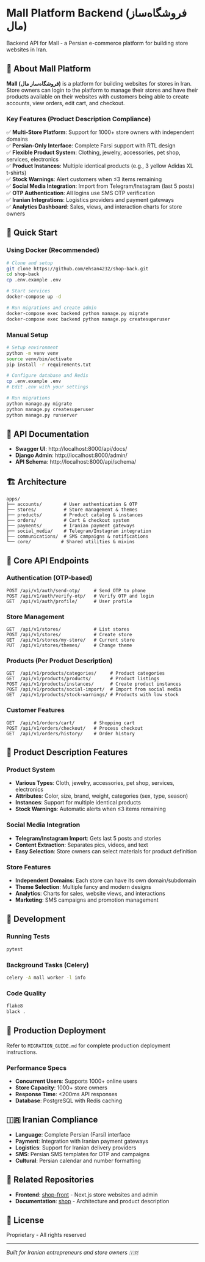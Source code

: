 # Mall Platform Backend (فروشگاه‌ساز مال)

Backend API for Mall - a Persian e-commerce platform for building store websites in Iran.

## 🏪 About Mall Platform

**Mall (فروشگاه‌ساز مال)** is a platform for building websites for stores in Iran. Store owners can login to the platform to manage their stores and have their products available on their websites with customers being able to create accounts, view orders, edit cart, and checkout.

### Key Features (Product Description Compliance)

✅ **Multi-Store Platform**: Support for 1000+ store owners with independent domains  
✅ **Persian-Only Interface**: Complete Farsi support with RTL design  
✅ **Flexible Product System**: Clothing, jewelry, accessories, pet shop, services, electronics  
✅ **Product Instances**: Multiple identical products (e.g., 3 yellow Adidas XL t-shirts)  
✅ **Stock Warnings**: Alert customers when ≤3 items remaining  
✅ **Social Media Integration**: Import from Telegram/Instagram (last 5 posts)  
✅ **OTP Authentication**: All logins use SMS OTP verification  
✅ **Iranian Integrations**: Logistics providers and payment gateways  
✅ **Analytics Dashboard**: Sales, views, and interaction charts for store owners  

## 🚀 Quick Start

### Using Docker (Recommended)

```bash
# Clone and setup
git clone https://github.com/ehsan4232/shop-back.git
cd shop-back
cp .env.example .env

# Start services
docker-compose up -d

# Run migrations and create admin
docker-compose exec backend python manage.py migrate
docker-compose exec backend python manage.py createsuperuser
```

### Manual Setup

```bash
# Setup environment
python -m venv venv
source venv/bin/activate
pip install -r requirements.txt

# Configure database and Redis
cp .env.example .env
# Edit .env with your settings

# Run migrations
python manage.py migrate
python manage.py createsuperuser
python manage.py runserver
```

## 📖 API Documentation

- **Swagger UI**: http://localhost:8000/api/docs/
- **Django Admin**: http://localhost:8000/admin/
- **API Schema**: http://localhost:8000/api/schema/

## 🏗️ Architecture

```
apps/
├── accounts/        # User authentication & OTP
├── stores/          # Store management & themes
├── products/        # Product catalog & instances
├── orders/          # Cart & checkout system
├── payments/        # Iranian payment gateways
├── social_media/    # Telegram/Instagram integration
├── communications/  # SMS campaigns & notifications
└── core/           # Shared utilities & mixins
```

## 🔑 Core API Endpoints

### Authentication (OTP-based)
```
POST /api/v1/auth/send-otp/     # Send OTP to phone
POST /api/v1/auth/verify-otp/   # Verify OTP and login
GET  /api/v1/auth/profile/      # User profile
```

### Store Management
```
GET  /api/v1/stores/            # List stores
POST /api/v1/stores/            # Create store
GET  /api/v1/stores/my-store/   # Current store
PUT  /api/v1/stores/themes/     # Change theme
```

### Products (Per Product Description)
```
GET  /api/v1/products/categories/     # Product categories
GET  /api/v1/products/products/       # Product listings
POST /api/v1/products/instances/      # Create product instances
POST /api/v1/products/social-import/  # Import from social media
GET  /api/v1/products/stock-warnings/ # Products with low stock
```

### Customer Features
```
GET  /api/v1/orders/cart/       # Shopping cart
POST /api/v1/orders/checkout/   # Process checkout
GET  /api/v1/orders/history/    # Order history
```

## 🎨 Product Description Features

### Product System
- **Various Types**: Cloth, jewelry, accessories, pet shop, services, electronics
- **Attributes**: Color, size, brand, weight, categories (sex, type, season)
- **Instances**: Support for multiple identical products
- **Stock Warnings**: Automatic alerts when ≤3 items remaining

### Social Media Integration
- **Telegram/Instagram Import**: Gets last 5 posts and stories
- **Content Extraction**: Separates pics, videos, and text
- **Easy Selection**: Store owners can select materials for product definition

### Store Features
- **Independent Domains**: Each store can have its own domain/subdomain
- **Theme Selection**: Multiple fancy and modern designs
- **Analytics**: Charts for sales, website views, and interactions
- **Marketing**: SMS campaigns and promotion management

## 🔧 Development

### Running Tests
```bash
pytest
```

### Background Tasks (Celery)
```bash
celery -A mall worker -l info
```

### Code Quality
```bash
flake8
black .
```

## 🚀 Production Deployment

Refer to `MIGRATION_GUIDE.md` for complete production deployment instructions.

### Performance Specs
- **Concurrent Users**: Supports 1000+ online users
- **Store Capacity**: 1000+ store owners
- **Response Time**: <200ms API responses
- **Database**: PostgreSQL with Redis caching

## 🇮🇷 Iranian Compliance

- **Language**: Complete Persian (Farsi) interface
- **Payment**: Integration with Iranian payment gateways
- **Logistics**: Support for Iranian delivery providers
- **SMS**: Persian SMS templates for OTP and campaigns
- **Cultural**: Persian calendar and number formatting

## 📱 Related Repositories

- **Frontend**: [shop-front](https://github.com/ehsan4232/shop-front) - Next.js store websites and admin
- **Documentation**: [shop](https://github.com/ehsan4232/shop) - Architecture and product description

## 📄 License

Proprietary - All rights reserved

---

*Built for Iranian entrepreneurs and store owners 🇮🇷*